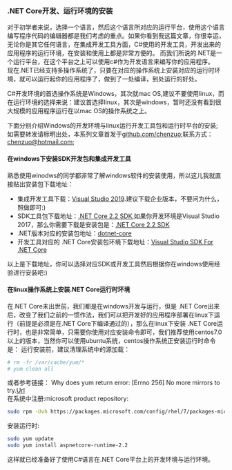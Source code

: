 ### .NET Core开发、运行环境的安装
对于初学者来说，选择一个语言，然后这个语言所对应的运行平台，使用这个语言编写程序代码的编辑器都是我们考虑的重点。如果你看到我这篇文章，你很幸运，无论你是其它任何语言，在集成开发工具方面，C#使用的开发工具，开发出来的应用程序的运行环境，在安装和使用上都是非常方便的。
而我们所说的.NET是一个运行平台，在这个平台之上可以使用c#作为开发语言来编写你的应用程序。  
现在.NET已经支持多操作系统了，只要在对应的操作系统上安装对应的运行时环境，就可以运行起你的应用程序了，做到了一处编译，到处运行的好处。  

C#开发环境的首选操作系统是Windows，其次就mac OS,建议不要使用linux，而在运行环境的选择来说：建议首选择linux，其次是windows，暂时还没有看到很大规模的应用程序运行在以mac OS的操作系统之上。  

下面分别介绍Windows的开发环境与linux运行开发工具包和运行时平台的安装;  
如需要转发请标明出处，本系列文章首发于[github.com/chenzuo](https://github.com/chenzuo/dotnet-core-practices);联系方式：chenzuo@hotmail.com;
#### 在windows下安装SDK开发包和集成开发工具
熟悉使用winodws的同学都非常了解windows软件的安装使用，所以这儿我就直接贴出安装包下载地址：  
+ 集成开发工具下载：[Visual Studio 2019](https://visualstudio.microsoft.com/zh-hans/downloads/).建议下载企业版本，不要问为什么，照做即可:)
+ SDK工具包下载地址：[.NET Core 2.2 SDK](https://dotnet.microsoft.com/download/thank-you/dotnet-sdk-2.2.300-windows-x64-installer,.NET),如果你开发环境是Visual Studio 2017，那么你需要下载是安装包是：[.NET Core 2.2 SDK](https://dotnet.microsoft.com/download/thank-you/dotnet-sdk-2.2.107-windows-x64-installer)  
+ .NET版本对应的安装包地址：[dotnet-core](https://dotnet.microsoft.com/download/dotnet-core/2.2#sdk-2.2.107)  
+ 开发工具对应的 .NET Core安装包环境下载地址：[Visual Studio SDK For .NET Core ](https://dotnet.microsoft.com/download/visual-studio-sdks)

以上是下载地址，你可以选择对应SDK或开发工具然后根据你在windows使用经验进行安装吧:)
#### 在linux操作系统上安装.NET Core运行时环境
在.NET Core未出世前，我们都是在windows开发与运行，但是 .NET Core出来后，改变了我们之前的一惯作法，我们可以把开发好的应用程序部署在linux下运行（前提是必须是在.NET Core下编译通过的），那么在linux下安装 .NET Core运行时，也是非常简单，只需要你使用对应安装命令即可，我们推荐使用centos7.0以上的版本，当然你可以使用ubuntu系统，centos操作系统正安装运行时命令是： 
运行安装前，建议清理系统中的源加载：
```sh
# rm -fr /var/cache/yum/*
# yum clean all
``` 
或者参考链接：
Why does yum return error: [Errno 256] No more mirrors to try.[Url](https://rmohan.com/?p=4755)  
在系统中注册:microsoft product repository:
```sh
sudo rpm -Uvh https://packages.microsoft.com/config/rhel/7/packages-microsoft-prod.rpm
```
安装运行时:
```sh
sudo yum update  
sudo yum install aspnetcore-runtime-2.2
```
这样就已经准备好了使用C#语言在.NET Core平台上的开发环境与运行环境。
